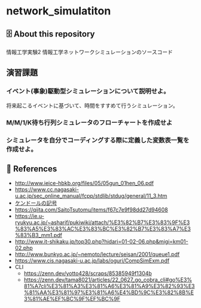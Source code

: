 # network_simulatiton
## 🗄 About this repository
情報工学実験2 情報工学ネットワークシミュレーションのソースコード

## 演習課題
### イベント(事象)駆動型シミュレーションについて説明せよ。
将来起こるイベントに基づいて、時間をすすめて行うシミュレーション。
### M/M/1/K待ち行列シミュレータのフローチャートを作成せよ

### シミュレータを自分でコーディングする際に定義した変数表一覧を作成せよ。

## 📖 References
* http://www.ieice-hbkb.org/files/05/05gun_01hen_06.pdf
* https://www.cc.nagasaki-u.ac.jp/sec_online_manual/fcpp/stdlib/stdug/general/11_3.htm
* [ケンドールの記号](https://ja.wikipedia.org/wiki/%E3%82%B1%E3%83%B3%E3%83%89%E3%83%BC%E3%83%AB%E3%81%AE%E8%A8%98%E5%8F%B7)
* https://qiita.com/SaitoTsutomu/items/f67c7e9f98dd27d94608
* https://ie.u-ryukyu.ac.jp/~asharif/pukiwiki/attach/%E3%82%B7%E3%83%9F%E3%83%A5%E3%83%AC%E3%83%BC%E3%82%B7%E3%83%A7%E3%83%B3_mm1.pdf
* http://www.it-shikaku.jp/top30.php?hidari=01-02-06.php&migi=km01-02.php
* http://www.bunkyo.ac.jp/~nemoto/lecture/seisan/2001/queue1.pdf
* https://www.cis.nagasaki-u.ac.jp/labs/oguri/CompSimExm.pdf
* CLI
  * https://zenn.dev/yotto428/scraps/85385949f1304b
  * https://zenn.dev/tama8021/articles/22_0627_go_cobra_cli#go%E3%81%A7cli%E3%81%A3%E3%81%A6%E3%81%A9%E3%82%93%E3%81%AA%E3%81%97%E3%81%A6%E4%BD%9C%E3%82%8B%E3%81%AE%EF%BC%9F%EF%BC%9F
